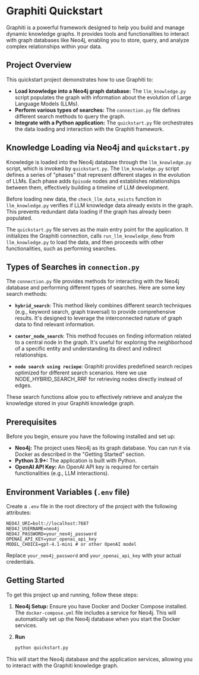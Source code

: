 # Graphiti Quickstart

Graphiti is a powerful framework designed to help you build and manage dynamic knowledge graphs. It provides tools and functionalities to interact with graph databases like Neo4j, enabling you to store, query, and analyze complex relationships within your data.

## Project Overview

This quickstart project demonstrates how to use Graphiti to:

- **Load knowledge into a Neo4j graph database:** The `llm_knowledge.py` script populates the graph with information about the evolution of Large Language Models (LLMs).
- **Perform various types of searches:** The `connection.py` file defines different search methods to query the graph.
- **Integrate with a Python application:** The `quickstart.py` file orchestrates the data loading and interaction with the Graphiti framework.

## Knowledge Loading via Neo4j and `quickstart.py`

Knowledge is loaded into the Neo4j database through the `llm_knowledge.py` script, which is invoked by `quickstart.py`. The `llm_knowledge.py` script defines a series of "phases" that represent different stages in the evolution of LLMs. Each phase adds `Episode` nodes and establishes relationships between them, effectively building a timeline of LLM development.

Before loading new data, the `check_llm_data_exists` function in `llm_knowledge.py` verifies if LLM knowledge data already exists in the graph. This prevents redundant data loading if the graph has already been populated.

The `quickstart.py` file serves as the main entry point for the application. It initializes the Graphiti connection, calls `run_llm_knowledge_demo` from `llm_knowledge.py` to load the data, and then proceeds with other functionalities, such as performing searches.

## Types of Searches in `connection.py`

The `connection.py` file provides methods for interacting with the Neo4j database and performing different types of searches. Here are some key search methods:

- **`hybrid_search`**: This method likely combines different search techniques (e.g., keyword search, graph traversal) to provide comprehensive results. It's designed to leverage the interconnected nature of graph data to find relevant information.

- **`center_node_search`**: This method focuses on finding information related to a central node in the graph. It's useful for exploring the neighborhood of a specific entity and understanding its direct and indirect relationships.

-   **`node search using reciepe`**: Graphiti provides predefined search recipes optimized for different search scenarios. Here we use NODE_HYBRID_SEARCH_RRF for retrieving nodes directly instead of edges.

These search functions allow you to effectively retrieve and analyze the knowledge stored in your Graphiti knowledge graph.

## Prerequisites

Before you begin, ensure you have the following installed and set up:

-   **Neo4j:** The project uses Neo4j as its graph database. You can run it via Docker as described in the "Getting Started" section.
-   **Python 3.9+:** The application is built with Python.
-   **OpenAI API Key:** An OpenAI API key is required for certain functionalities (e.g., LLM interactions).

## Environment Variables (`.env` file)

Create a `.env` file in the root directory of the project with the following attributes:

```
NEO4J_URI=bolt://localhost:7687
NEO4J_USERNAME=neo4j
NEO4J_PASSWORD=your_neo4j_password
OPENAI_API_KEY=your_openai_api_key
MODEL_CHOICE=gpt-4.1-mini # or other OpenAI model
```

Replace `your_neo4j_password` and `your_openai_api_key` with your actual credentials.

## Getting Started

To get this project up and running, follow these steps:

1.  **Neo4j Setup:**
    Ensure you have Docker and Docker Compose installed. The `docker-compose.yml` file includes a service for Neo4j. This will automatically set up the Neo4j database when you start the Docker services.

2.  **Run**
    ```bash
    python quickstart.py
    ```

This will start the Neo4j database and the application services, allowing you to interact with the Graphiti knowledge graph.
